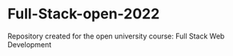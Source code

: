 # Full-Stack-open-2022
Repository created for the open university course: Full Stack Web Development
